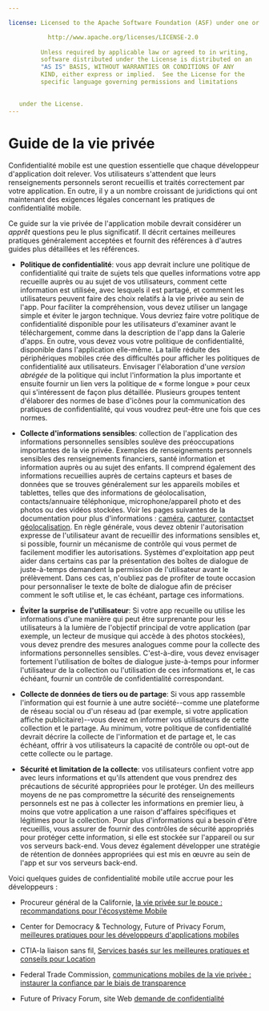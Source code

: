 ```yaml
---

license: Licensed to the Apache Software Foundation (ASF) under one or more contributor license agreements. See the NOTICE file distributed with this work for additional information regarding copyright ownership. The ASF licenses this file to you under the Apache License, Version 2.0 (the "License"); you may not use this file except in compliance with the License. You may obtain a copy of the License at

           http://www.apache.org/licenses/LICENSE-2.0
    
         Unless required by applicable law or agreed to in writing,
         software distributed under the License is distributed on an
         "AS IS" BASIS, WITHOUT WARRANTIES OR CONDITIONS OF ANY
         KIND, either express or implied.  See the License for the
         specific language governing permissions and limitations
    

   under the License.
---
```


# Guide de la vie privée

Confidentialité mobile est une question essentielle que chaque développeur d'application doit relever. Vos utilisateurs s'attendent que leurs renseignements personnels seront recueillis et traités correctement par votre application. En outre, il y a un nombre croissant de juridictions qui ont maintenant des exigences légales concernant les pratiques de confidentialité mobile.

Ce guide sur la vie privée de l'application mobile devrait considérer un *apprêt* questions peu le plus significatif. Il décrit certaines meilleures pratiques généralement acceptées et fournit des références à d'autres guides plus détaillées et les références.

*   **Politique de confidentialité**: vous app devrait inclure une politique de confidentialité qui traite de sujets tels que quelles informations votre app recueille auprès ou au sujet de vos utilisateurs, comment cette information est utilisée, avec lesquels il est partagé, et comment les utilisateurs peuvent faire des choix relatifs à la vie privée au sein de l'app. Pour faciliter la compréhension, vous devez utiliser un langage simple et éviter le jargon technique. Vous devriez faire votre politique de confidentialité disponible pour les utilisateurs d'examiner avant le téléchargement, comme dans la description de l'app dans la Galerie d'apps. En outre, vous devez vous votre politique de confidentialité, disponible dans l'application elle-même. La taille réduite des périphériques mobiles crée des difficultés pour afficher les politiques de confidentialité aux utilisateurs. Envisager l'élaboration d'une *version abrégée* de la politique qui inclut l'information la plus importante et ensuite fournir un lien vers la politique de « forme longue » pour ceux qui s'intéressent de façon plus détaillée. Plusieurs groupes tentent d'élaborer des normes de base d'icônes pour la communication des pratiques de confidentialité, qui vous voudrez peut-être une fois que ces normes.

*   **Collecte d'informations sensibles**: collection de l'application des informations personnelles sensibles soulève des préoccupations importantes de la vie privée. Exemples de renseignements personnels sensibles des renseignements financiers, santé information et information auprès ou au sujet des enfants. Il comprend également des informations recueillies auprès de certains capteurs et bases de données que se trouves généralement sur les appareils mobiles et tablettes, telles que des informations de géolocalisation, contacts/annuaire téléphonique, microphone/appareil photo et des photos ou des vidéos stockées. Voir les pages suivantes de la documentation pour plus d'informations : [caméra][1], [capturer][2], [contacts][3]et [géolocalisation][4]. En règle générale, vous devez obtenir l'autorisation expresse de l'utilisateur avant de recueillir des informations sensibles et, si possible, fournir un mécanisme de contrôle qui vous permet de facilement modifier les autorisations. Systèmes d'exploitation app peut aider dans certains cas par la présentation des boîtes de dialogue de juste-à-temps demandent la permission de l'utilisateur avant le prélèvement. Dans ces cas, n'oubliez pas de profiter de toute occasion pour personnaliser le texte de boîte de dialogue afin de préciser comment le soft utilise et, le cas échéant, partage ces informations.

*   **Éviter la surprise de l'utilisateur**: Si votre app recueille ou utilise les informations d'une manière qui peut être surprenante pour les utilisateurs à la lumière de l'objectif principal de votre application (par exemple, un lecteur de musique qui accède à des photos stockées), vous devez prendre des mesures analogues comme pour la collecte des informations personnelles sensibles. C'est-à-dire, vous devez envisager fortement l'utilisation de boîtes de dialogue juste-à-temps pour informer l'utilisateur de la collection ou l'utilisation de ces informations et, le cas échéant, fournir un contrôle de confidentialité correspondant.

*   **Collecte de données de tiers ou de partage**: Si vous app rassemble l'information qui est fournie à une autre société--comme une plateforme de réseau social ou d'un réseau ad (par exemple, si votre application affiche publicitaire)--vous devez en informer vos utilisateurs de cette collection et le partage. Au minimum, votre politique de confidentialité devrait décrire la collecte de l'information et de partage et, le cas échéant, offrir à vos utilisateurs la capacité de contrôle ou opt-out de cette collecte ou le partage.

*   **Sécurité et limitation de la collecte**: vos utilisateurs confient votre app avec leurs informations et qu'ils attendent que vous prendrez des précautions de sécurité appropriées pour le protéger. Un des meilleurs moyens de ne pas compromettre la sécurité des renseignements personnels est ne pas à collecter les informations en premier lieu, à moins que votre application a une raison d'affaires spécifiques et légitimes pour la collection. Pour plus d'informations qui a besoin d'être recueillis, vous assurer de fournir des contrôles de sécurité appropriés pour protéger cette information, si elle est stockée sur l'appareil ou sur vos serveurs back-end. Vous devez également développer une stratégie de rétention de données appropriées qui est mis en œuvre au sein de l'app et sur vos serveurs back-end.

 [1]: cordova_camera_camera.md.html
 [2]: cordova_media_capture_capture.md.html
 [3]: cordova_contacts_contacts.md.html
 [4]: cordova_geolocation_geolocation.md.html

Voici quelques guides de confidentialité mobile utile accrue pour les développeurs :

*   Procureur général de la Californie, [la vie privée sur le pouce : recommandations pour l'écosystème Mobile][5]

*   Center for Democracy & Technology, Future of Privacy Forum, [meilleures pratiques pour les développeurs d'applications mobiles][6]

*   CTIA-la liaison sans fil, [Services basés sur les meilleures pratiques et conseils pour Location][7]

*   Federal Trade Commission, [communications mobiles de la vie privée : instaurer la confiance par le biais de transparence][8]

*   Future of Privacy Forum, site Web [demande de confidentialité][9]

 [5]: http://oag.ca.gov/sites/all/files/pdfs/privacy/privacy_on_the_go.pdf
 [6]: http://www.futureofprivacy.org/wp-content/uploads/Best-Practices-for-Mobile-App-Developers_Final.pdf
 [7]: http://www.ctia.org/business_resources/wic/index.cfm/AID/11300
 [8]: http://www.ftc.gov/os/2013/02/130201mobileprivacyreport.pdf
 [9]: http://www.applicationprivacy.org